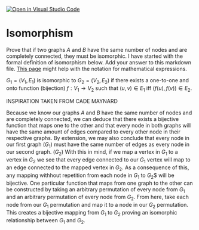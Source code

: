 [![Open in Visual Studio Code](https://classroom.github.com/assets/open-in-vscode-718a45dd9cf7e7f842a935f5ebbe5719a5e09af4491e668f4dbf3b35d5cca122.svg)](https://classroom.github.com/online_ide?assignment_repo_id=11974292&assignment_repo_type=AssignmentRepo)
# Isomorphism

Prove that if two graphs $A$ and $B$ have the same number of nodes and are
completely connected, they must be isomorphic. I have started with the formal
definition of isomorphism below. Add your answer to this markdown file. [This
page](https://docs.github.com/en/get-started/writing-on-github/working-with-advanced-formatting/writing-mathematical-expressions)
might help with the notation for mathematical expressions.

$G_1=(V_1 , E_1)$ is isomorphic to $G_2 = (V_2, E_2)$ if there exists a
one-to-one and onto function (bijection) $f: V_1 \rightarrow V_2$ such that $(u,v)
\in E_1$ iff $(f(u),f(v)) \in E_2$.

INSPIRATION TAKEN FROM CADE MAYNARD

Because we know our graphs $A$ and $B$ have the same number of nodes and are completely connected, we can deduce that there exists a bijective function that maps one to the other and that every node in both graphs will have the same amount of edges compared to every other node in their respective graphs. By extension, we may also conclude that every node in our first graph $(G_1)$ must have the same number of edges as every node in our second graph. $(G_2)$ With this in mind, if we map a vertex in $G_1$ to a vertex in $G_2$ we see that every edge connected to our $G_1$ vertex will map to an edge connected to the mapped vertex in $G_2$. As a consequence of this, any mapping withhout repetition from each node in $G_1$ to $G_2$$ will be bijective. One particular function that maps from one graph to the other can be constructed by taking an arbitrary permutation of every node from $G_1$ and an arbitrary permutation of every node from $G_2$. From here, take each node from our $G_1$ permutation and map it to a node in our $G_2$ permutation. This creates a bijective mapping from $G_1$ to $G_2$ proving an isomorphic relationship between $G_1$ and $G_2$.
